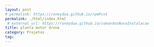 ```yaml
---
layout: post
# permalink: https://roneydua.github.io/rpmPcnt
permalink: ./html/index.html
 # external_url: https://roneydua.github.io/comandosNovaInstalacao
title: planta motor drone
category: Projetos
tag:
---
```

<!DOCTYPE HTML PUBLIC "-//W3C//DTD HTML 4.01 Transitional//EN">
<html><head><meta http-equiv=Refresh content="0;url=./html/index.html
